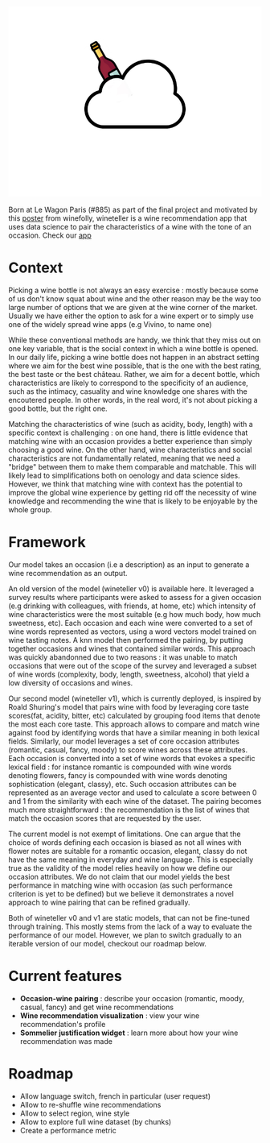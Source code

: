 ![ezcv logo](https://raw.githubusercontent.com/chyunoo/wineteller/master/wineteller_logo_v1.png)

Born at Le Wagon Paris (#885) as part of the final project and motivated by this [poster](https://shop.winefolly.com/products/how-to-choose-wine?_gl=1%2A1ikmdky%2A_ga%2AMTQ5MjQ1MjEwNi4xNzIwMzgxMjY3%2A_ga_J39YF5X2EX%2AMTcyMDM4MTI2Ny4xLjEuMTcyMDM4MTI3Mi41NS4wLjA.) from winefolly, wineteller is a wine recommendation app that uses data science to pair the characteristics of a wine with the tone of an occasion. Check our [app](https://wineteller.streamlit.app/)

# Context

Picking a wine bottle is not always an easy exercise : mostly because some of us don't know squat about wine and the other reason may be the way too large number of options that we are given at the wine corner of the market. Usually we have either the option to ask for a wine expert or to simply use one of the widely spread wine apps (e.g Vivino, to name one)

While these conventional methods are handy, we think that they miss out on one key variable, that is the social context in which a wine bottle is opened. In our daily life, picking a wine bottle does not happen in an abstract setting where we aim for the best wine possible, that is the one with the best rating, the best taste or the best château. Rather, we aim for a decent bottle, which characteristics are likely to correspond to the specificity of an audience, such as the intimacy, casuality and wine knowledge one shares with the encoutered people. In other words, in the real word, it's not about picking a good bottle, but the right one.

Matching the characteristics of wine (such as acidity, body, length) with a specific context is challenging : on one hand, there is little evidence that matching wine with an occasion provides a better experience than simply choosing a good wine. On the other hand, wine characteristics and social characteristics are not fundamentally related, meaning that we need a "bridge" between them to make them comparable and matchable. This will likely lead to simplifications both on oenology and data science sides. However, we think that matching wine with context has the potential to improve the global wine experience by getting rid off the necessity of wine knowledge and recommending the wine that is likely to be enjoyable by the whole group.

# Framework
Our model takes an occasion (i.e a description) as an input to generate a wine recommendation as an output.

An old version of the model (wineteller v0) is available here. It leveraged a survey results where participants were asked to assess for a given occasion (e.g drinking with colleagues, with friends, at home, etc) which intensity of wine characteristics were the most suitable (e.g how much body, how much sweetness, etc). Each occasion and each wine were converted to a set of wine words represented as vectors, using a word vectors model trained on wine tasting notes. A knn model then performed the pairing, by putting together occasions and wines that contained similar words. This approach was quickly abandonned due to two reasons : it was unable to match occasions that were out of the scope of the survey and leveraged a subset of wine words (complexity, body, length, sweetness, alcohol) that yield a low diversity of occasions and wines.

Our second model (wineteller v1), which is currently deployed, is inspired by Roald Shuring's model that pairs wine with food by leveraging core taste scores(fat, acidity, bitter, etc) calculated by grouping food items that denote the most each core taste. This approach allows to compare and match wine against food by identifying words that have a similar meaning in both lexical fields. Similarly, our model leverages a set of core occasion attributes (romantic, casual, fancy, moody) to score wines across these attributes. Each occasion is converted into a set of wine words that evokes a specific lexical field : for instance romantic is compounded with wine words denoting flowers, fancy is compounded with wine words denoting sophistication (elegant, classy), etc. Such occasion attributes can be represented as an average vector and used to calculate a score between 0 and 1 from the similarity with each wine of the dataset. The pairing becomes much more straightforward : the recommendation is the list of wines that match the occasion scores that are requested by the user.

The current model is not exempt of limitations. One can argue that the choice of words defining each occasion is biased as not all wines with flower notes are suitable for a romantic occasion, elegant, classy do not have the same meaning in everyday and wine language. This is especially true as the validity of the model relies heavily on how we define our occasion attributes. We do not claim that our model yields the best performance in matching wine with occasion (as such performance criterion is yet to be defined) but we believe it demonstrates a novel approach to wine pairing that can be refined gradually.

Both of wineteller v0 and v1 are static models, that can not be fine-tuned through training. This mostly stems from the lack of a way to evaluate the performance of our model. However, we plan to switch gradually to an iterable version of our model, checkout our roadmap below.

# Current features
* **Occasion-wine pairing** : describe your occasion (romantic, moody, casual, fancy) and get wine recommendations
* **Wine recommendation visualization** : view your wine recommendation's profile
* **Sommelier justification widget** : learn more about how your wine recommendation was made 

# Roadmap
* Allow language switch, french in particular (user request)
* Allow to re-shuffle wine recommendations
* Allow to select region, wine style
* Allow to explore full wine dataset (by chunks)
* Create a performance metric

